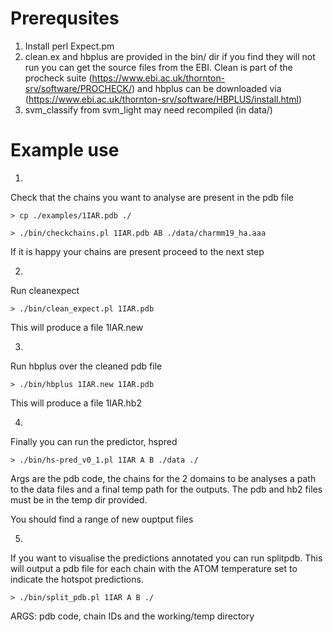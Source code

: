 # Prerequsites

1. Install perl Expect.pm
2. clean.ex and hbplus are provided in the bin/ dir if you find they will not run you can get the source files from the EBI. Clean is part of the procheck suite (https://www.ebi.ac.uk/thornton-srv/software/PROCHECK/) and hbplus can be downloaded via (https://www.ebi.ac.uk/thornton-srv/software/HBPLUS/install.html) 
3. svm_classify from svm_light may need recompiled (in data/)

# Example use

1)
Check that the chains you want to analyse are present in the pdb file

`> cp ./examples/1IAR.pdb ./`

`> ./bin/checkchains.pl 1IAR.pdb AB ./data/charmm19_ha.aaa`

If it is happy your chains are present proceed to
the next step

2)
Run cleanexpect

`> ./bin/clean_expect.pl 1IAR.pdb`

This will produce a file 1IAR.new

3)
Run hbplus over the cleaned pdb file

`> ./bin/hbplus 1IAR.new 1IAR.pdb`

This will produce a file 1IAR.hb2

4)
Finally you can run the predictor, hspred

`> ./bin/hs-pred_v0_1.pl 1IAR A B ./data ./`

Args are the pdb code, the chains for the 2 domains to be analyses a path to the data files and a final temp path for the outputs. The pdb and hb2 files must be in the temp dir provided.

You should find a range of new ouptput files

5)
If you want to visualise the predictions annotated you can run splitpdb. This will output a pdb file for each chain with the ATOM temperature set to indicate the hotspot predictions.

`> ./bin/split_pdb.pl 1IAR A B ./`

ARGS: pdb code, chain IDs and the working/temp directory
